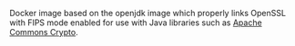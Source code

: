 Docker image based on the openjdk image which properly links OpenSSL with FIPS mode enabled for use with Java libraries such as [Apache Commons Crypto](https://commons.apache.org/proper/commons-crypto/).
